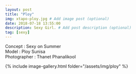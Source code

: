 ```yaml
---
layout: post
title: "Ploy"
img: xtapo-ploy.jpg # Add image post (optional)
date: 2018-07-18 13:55:00
description: Sexy Girl. # Add post description (optional)
tag: [sexy]
---
```

Concept : Sexy on Summer  
Model : Ploy Sunisa  
Photographer : Thanet Phanalikool    


{% include image-gallery.html folder="/assets/img/ploy" %}
